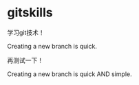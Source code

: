 # gitskills

学习git技术！

Creating a new branch is quick.

再测试一下！

Creating a new branch is quick AND simple.
